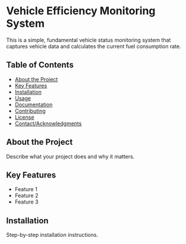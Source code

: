 # Vehicle Efficiency Monitoring System

This is a simple, fundamental vehicle status monitoring system that captures vehicle data and calculates the current fuel consumption rate.

## Table of Contents

- [About the Project](#about-the-project)
- [Key Features](#key-features)
- [Installation](#installation)
- [Usage](#usage)
- [Documentation](#documentation)
- [Contributing](#contributing)
- [License](#license)
- [Contact/Acknowledgments](#contactacknowledgments)

## About the Project

Describe what your project does and why it matters.

## Key Features

- Feature 1
- Feature 2
- Feature 3

## Installation

Step-by-step installation instructions.

